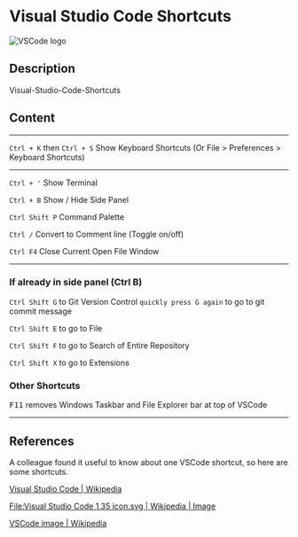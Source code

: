 # Visual Studio Code Shortcuts

![VSCode logo](https://upload.wikimedia.org/wikipedia/commons/9/9a/Visual_Studio_Code_1.35_icon.svg)

## Description

Visual-Studio-Code-Shortcuts

## Content

____

`Ctrl + K` then `Ctrl + S` Show Keyboard Shortcuts (Or File > Preferences > Keyboard Shortcuts)

____

`Ctrl + '` Show Terminal

`Ctrl + B` Show / Hide Side Panel

`Ctrl Shift P` Command Palette

`Ctrl /` Convert to Comment line (Toggle on/off)

`Ctrl F4` Close Current Open File Window
____

### If already in side panel (Ctrl B)

`Ctrl Shift G` to Git Version Control `quickly press G again` to go to git commit message

`Ctrl Shift E` to go to File

`Ctrl Shift F` to go to Search of Entire Repository

`Ctrl Shift X` to go to Extensions

### Other Shortcuts

<kbd>F11</kbd> removes Windows Taskbar and File Explorer bar at top of VSCode

____

## References

A colleague found it useful to know about one VSCode shortcut, so here are some shortcuts.

[Visual Studio Code | Wikipedia](https://en.wikipedia.org/wiki/Visual_Studio_Code)

[File:Visual Studio Code 1.35 icon.svg | Wikipedia | Image](https://en.wikipedia.org/wiki/File:Visual_Studio_Code_1.35_icon.svg)

[VSCode image | Wikipedia](https://upload.wikimedia.org/wikipedia/commons/9/9a/Visual_Studio_Code_1.35_icon.svg)
